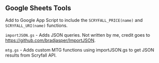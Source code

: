 ## Google Sheets Tools
Add to Google App Script to include the `SCRYFALL_PRICE(name)` and `SCRYFALL_URI(name)` functions.

`importJSON.gs` - Adds JSON queries. Not written by me, credit goes to https://github.com/bradjasper/ImportJSON.

`mtg.gs` - Adds custom MTG functions using importJSON.gs to get JSON results from Scryfall API.

